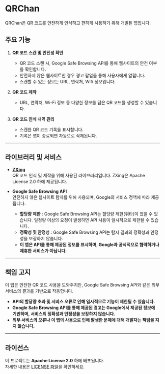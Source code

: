 # QRChan

QRChan은 QR 코드를 안전하게 인식하고 편하게 사용하기 위해 개발된 앱입니다.

## 주요 기능

1. **QR 코드 스캔 및 안전성 확인**  
   - QR 코드 스캔 시, Google Safe Browsing API를 통해 웹사이트의 안전 여부를 확인합니다.  
   - 안전하지 않은 웹사이트인 경우 경고 팝업을 통해 사용자에게 알립니다.  
   - 스캔할 수 있는 정보는 URL, 연락처, Wifi 정보입니다.  

2. **QR 코드 제작**  
   - URL, 연락처, Wi-Fi 정보 등 다양한 정보를 담은 QR 코드를 생성할 수 있습니다.  

3. **QR 코드 인식 내역 관리**  
   - 스캔한 QR 코드 기록을 표시합니다.  
   - 기록은 앱이 종료되면 자동으로 삭제됩니다.  

---

## 라이브러리 및 서비스

- **[ZXing](https://github.com/zxing/zxing)**  
  QR 코드 인식 및 제작을 위해 사용된 라이브러리입니다. ZXing은 Apache License 2.0 하에 제공됩니다.  

- **Google Safe Browsing API**  
  안전하지 않은 웹사이트 탐지를 위해 사용되며, Google의 서비스 정책에 따라 제공됩니다.  
  - **할당량 제한** : Google Safe Browsing API는 할당량 제한(쿼타)이 있을 수 있습니다. 일정량 이상의 요청이 발생하면 API 사용이 일시적으로 제한될 수 있습니다.  
  - **정확성 및 안정성** : Google Safe Browsing API는 탐지 결과의 정확성과 안정성을 보장하지 않습니다.  
  - **이 앱은 API를 통해 제공된 정보를 표시하며, Google과 공식적으로 협력하거나 제휴한 서비스가 아닙니다.**
  

---

## 책임 고지

이 앱은 안전한 QR 코드 사용을 도와주지만, Google Safe Browsing API와 같은 외부 서비스의 결과를 기반으로 작동합니다.  
- **API의 할당량 초과 및 서비스 오류로 인해 일시적으로 기능이 제한될 수 있습니다.**  
- **Google Safe Browsing API를 통해 제공된 경고는 Google에서 제공된 정보에 기반하며, 서비스의 정확성과 안정성을 보장하지 않습니다.**  
- **외부 서비스의 오류나 이 앱의 사용으로 인해 발생한 문제에 대해 개발자는 책임을 지지 않습니다.**  

---

## 라이선스

이 프로젝트는 **Apache License 2.0** 하에 배포됩니다.  
자세한 내용은 [LICENSE 파일](./LICENSE)을 확인하세요.
